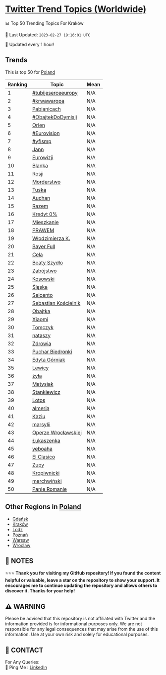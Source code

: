 [Twitter Trend Topics (Worldwide)](https://github.com/ErcinDedeoglu/Twitter-Trend-Topics)
==========


📊 Top 50 Trending Topics For Kraków

📆 Last Updated: `2023-02-27 19:16:01 UTC`

🔧 Updated every 1 hour!


## Trends

This is top 50 for [Poland](</Poland>)

| Ranking | Topic | Mean |
| ------- | ------------ | ------------ |
| 1 | [#tubijeserceeuropy](http://twitter.com/search?q=%23tubijeserceeuropy) | N/A |
| 2 | [#krwawaropa](http://twitter.com/search?q=%23krwawaropa) | N/A |
| 3 | [Pabianicach](http://twitter.com/search?q=Pabianicach) | N/A |
| 4 | [#ObajtekDoDymisji](http://twitter.com/search?q=%23ObajtekDoDymisji) | N/A |
| 5 | [Orlen](http://twitter.com/search?q=Orlen) | N/A |
| 6 | [#Eurovision](http://twitter.com/search?q=%23Eurovision) | N/A |
| 7 | [#yflsmp](http://twitter.com/search?q=%23yflsmp) | N/A |
| 8 | [Jann](http://twitter.com/search?q=Jann) | N/A |
| 9 | [Eurowizji](http://twitter.com/search?q=Eurowizji) | N/A |
| 10 | [Blanka](http://twitter.com/search?q=Blanka) | N/A |
| 11 | [Rosji](http://twitter.com/search?q=Rosji) | N/A |
| 12 | [Morderstwo](http://twitter.com/search?q=Morderstwo) | N/A |
| 13 | [Tuska](http://twitter.com/search?q=Tuska) | N/A |
| 14 | [Auchan](http://twitter.com/search?q=Auchan) | N/A |
| 15 | [Razem](http://twitter.com/search?q=Razem) | N/A |
| 16 | [Kredyt 0%](http://twitter.com/search?q=Kredyt+0%25) | N/A |
| 17 | [Mieszkanie](http://twitter.com/search?q=Mieszkanie) | N/A |
| 18 | [PRAWEM](http://twitter.com/search?q=PRAWEM) | N/A |
| 19 | [Włodzimierza K.](http://twitter.com/search?q=W%c5%82odzimierza+K.) | N/A |
| 20 | [Bayer Full](http://twitter.com/search?q=Bayer+Full) | N/A |
| 21 | [Cela](http://twitter.com/search?q=Cela) | N/A |
| 22 | [Beaty Szydło](http://twitter.com/search?q=Beaty+Szyd%c5%82o) | N/A |
| 23 | [Zabójstwo](http://twitter.com/search?q=Zab%c3%b3jstwo) | N/A |
| 24 | [Kosowski](http://twitter.com/search?q=Kosowski) | N/A |
| 25 | [Śląska](http://twitter.com/search?q=%c5%9al%c4%85ska) | N/A |
| 26 | [Seicento](http://twitter.com/search?q=Seicento) | N/A |
| 27 | [Sebastian Kościelnik](http://twitter.com/search?q=Sebastian+Ko%c5%9bcielnik) | N/A |
| 28 | [Obajtka](http://twitter.com/search?q=Obajtka) | N/A |
| 29 | [Xiaomi](http://twitter.com/search?q=Xiaomi) | N/A |
| 30 | [Tomczyk](http://twitter.com/search?q=Tomczyk) | N/A |
| 31 | [nataszy](http://twitter.com/search?q=nataszy) | N/A |
| 32 | [Zdrowia](http://twitter.com/search?q=Zdrowia) | N/A |
| 33 | [Puchar Biedronki](http://twitter.com/search?q=Puchar+Biedronki) | N/A |
| 34 | [Edyta Górniak](http://twitter.com/search?q=Edyta+G%c3%b3rniak) | N/A |
| 35 | [Lewicy](http://twitter.com/search?q=Lewicy) | N/A |
| 36 | [żyła](http://twitter.com/search?q=%c5%bcy%c5%82a) | N/A |
| 37 | [Matysiak](http://twitter.com/search?q=Matysiak) | N/A |
| 38 | [Stankiewicz](http://twitter.com/search?q=Stankiewicz) | N/A |
| 39 | [Lotos](http://twitter.com/search?q=Lotos) | N/A |
| 40 | [almerią](http://twitter.com/search?q=almeri%c4%85) | N/A |
| 41 | [Kaziu](http://twitter.com/search?q=Kaziu) | N/A |
| 42 | [marsylii](http://twitter.com/search?q=marsylii) | N/A |
| 43 | [Operze Wrocławskiej](http://twitter.com/search?q=Operze+Wroc%c5%82awskiej) | N/A |
| 44 | [Łukaszenka](http://twitter.com/search?q=%c5%81ukaszenka) | N/A |
| 45 | [yeboaha](http://twitter.com/search?q=yeboaha) | N/A |
| 46 | [El Clasico](http://twitter.com/search?q=El+Clasico) | N/A |
| 47 | [Zupy](http://twitter.com/search?q=Zupy) | N/A |
| 48 | [Kropiwnicki](http://twitter.com/search?q=Kropiwnicki) | N/A |
| 49 | [marchwiński](http://twitter.com/search?q=marchwi%c5%84ski) | N/A |
| 50 | [Panie Romanie](http://twitter.com/search?q=Panie+Romanie) | N/A |



## Other Regions in [Poland](</Poland>)

* [Gdańsk](</Poland/Gdańsk.md>)
* [Kraków](</Poland/Kraków.md>)
* [Lodz](</Poland/Lodz.md>)
* [Poznań](</Poland/Poznań.md>)
* [Warsaw](</Poland/Warsaw.md>)
* [Wroclaw](</Poland/Wroclaw.md>)



## 📝 NOTES

⭐⭐⭐ **Thank you for visiting my GitHub repository! If you found the content helpful or valuable, leave a star on the repository to show your support. It encourages me to continue updating the repository and allows others to discover it. Thanks for your help!**


## ⚠️ WARNING

Please be advised that this repository is not affiliated with Twitter and the information provided is for informational purposes only. We are not responsible for any legal consequences that may arise from the use of this information. Use at your own risk and solely for educational purposes.


## 📨 CONTACT

 For Any Queries:  
            🏓 Ping Me : [LinkedIn](https://www.linkedin.com/in/ercindedeoglu/)
